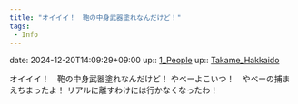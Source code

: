 ```yaml
---
title: "オイイイ！　鞄の中身武器塗れなんだけど！"
tags:
 - Info
---
```


date: 2024-12-20T14:09:29+09:00
up:: [1_People](Bar/Novel/Nacaria/1_People.md)
up:: [Takame_Hakkaido](../Bar/Novel/Nacaria/Takame_Hakkaido.md)

オイイイ！　鞄の中身武器塗れなんだけど！
やべーよこいつ！　やべーの捕まえちまったよ！
リアルに離すわけには行かなくなったわ！